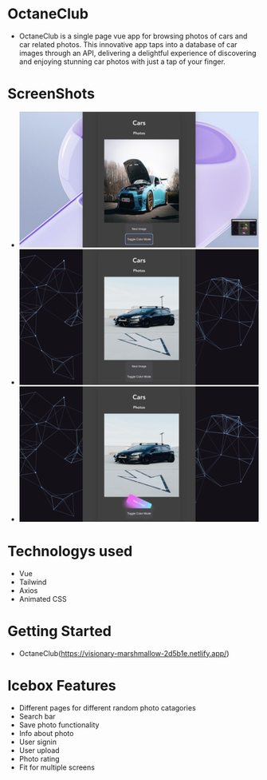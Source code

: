 # OctaneClub
* OctaneClub is a single page vue app for browsing photos of cars and car related photos. This innovative app taps into a  database of car images through an API, delivering a delightful experience of discovering and enjoying stunning car photos with just a tap of your finger.
# ScreenShots
* ![](<Screenshot 2023-10-02 at 7.05.45 AM.png>)
* ![](<Screenshot 2023-10-02 at 7.07.28 AM.png>)
* ![](<Screenshot 2023-10-02 at 7.07.44 AM.png>)
# Technologys used
* Vue
* Tailwind 
* Axios
* Animated CSS
# Getting Started 
* OctaneClub(https://visionary-marshmallow-2d5b1e.netlify.app/)
# Icebox Features
* Different pages for different random photo catagories
* Search bar
* Save photo functionality
* Info about photo
* User signin
* User upload
* Photo rating
* Fit for multiple screens
